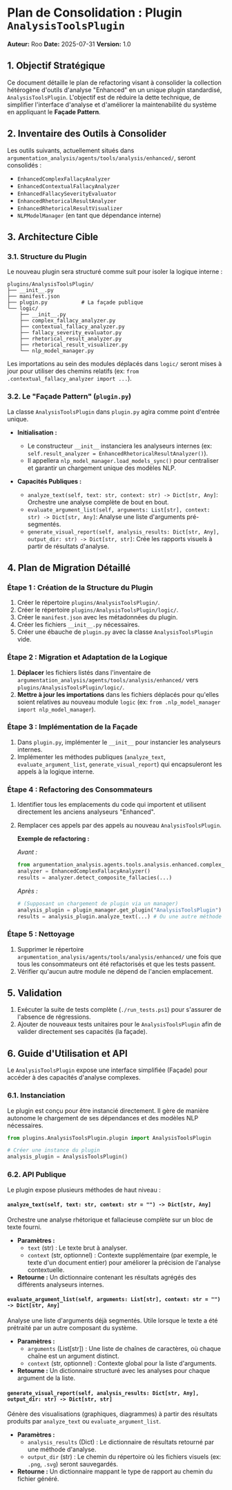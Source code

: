# Plan de Consolidation : Plugin `AnalysisToolsPlugin`

**Auteur:** Roo
**Date:** 2025-07-31
**Version:** 1.0

## 1. Objectif Stratégique

Ce document détaille le plan de refactoring visant à consolider la collection hétérogène d'outils d'analyse "Enhanced" en un unique plugin standardisé, `AnalysisToolsPlugin`. L'objectif est de réduire la dette technique, de simplifier l'interface d'analyse et d'améliorer la maintenabilité du système en appliquant le **Façade Pattern**.

## 2. Inventaire des Outils à Consolider

Les outils suivants, actuellement situés dans `argumentation_analysis/agents/tools/analysis/enhanced/`, seront consolidés :

-   `EnhancedComplexFallacyAnalyzer`
-   `EnhancedContextualFallacyAnalyzer`
-   `EnhancedFallacySeverityEvaluator`
-   `EnhancedRhetoricalResultAnalyzer`
-   `EnhancedRhetoricalResultVisualizer`
-   `NLPModelManager` (en tant que dépendance interne)

## 3. Architecture Cible

### 3.1. Structure du Plugin

Le nouveau plugin sera structuré comme suit pour isoler la logique interne :

```
plugins/AnalysisToolsPlugin/
├── __init__.py
├── manifest.json
├── plugin.py           # La façade publique
└── logic/
    ├── __init__.py
    ├── complex_fallacy_analyzer.py
    ├── contextual_fallacy_analyzer.py
    ├── fallacy_severity_evaluator.py
    ├── rhetorical_result_analyzer.py
    ├── rhetorical_result_visualizer.py
    └── nlp_model_manager.py
```

Les importations au sein des modules déplacés dans `logic/` seront mises à jour pour utiliser des chemins relatifs (ex: `from .contextual_fallacy_analyzer import ...`).

### 3.2. Le "Façade Pattern" (`plugin.py`)

La classe `AnalysisToolsPlugin` dans `plugin.py` agira comme point d'entrée unique.

-   **Initialisation :**
    -   Le constructeur `__init__` instanciera les analyseurs internes (ex: `self.result_analyzer = EnhancedRhetoricalResultAnalyzer()`).
    -   Il appellera `nlp_model_manager.load_models_sync()` pour centraliser et garantir un chargement unique des modèles NLP.

-   **Capacités Publiques :**
    -   `analyze_text(self, text: str, context: str) -> Dict[str, Any]`: Orchestre une analyse complète de bout en bout.
    -   `evaluate_argument_list(self, arguments: List[str], context: str) -> Dict[str, Any]`: Analyse une liste d'arguments pré-segmentés.
    -   `generate_visual_report(self, analysis_results: Dict[str, Any], output_dir: str) -> Dict[str, str]`: Crée les rapports visuels à partir de résultats d'analyse.

## 4. Plan de Migration Détaillé

### Étape 1 : Création de la Structure du Plugin

1.  Créer le répertoire `plugins/AnalysisToolsPlugin/`.
2.  Créer le répertoire `plugins/AnalysisToolsPlugin/logic/`.
3.  Créer le `manifest.json` avec les métadonnées du plugin.
4.  Créer les fichiers `__init__.py` nécessaires.
5.  Créer une ébauche de `plugin.py` avec la classe `AnalysisToolsPlugin` vide.

### Étape 2 : Migration et Adaptation de la Logique

1.  **Déplacer** les fichiers listés dans l'inventaire de `argumentation_analysis/agents/tools/analysis/enhanced/` vers `plugins/AnalysisToolsPlugin/logic/`.
2.  **Mettre à jour les importations** dans les fichiers déplacés pour qu'elles soient relatives au nouveau module `logic` (ex: `from .nlp_model_manager import nlp_model_manager`).

### Étape 3 : Implémentation de la Façade

1.  Dans `plugin.py`, implémenter le `__init__` pour instancier les analyseurs internes.
2.  Implémenter les méthodes publiques (`analyze_text`, `evaluate_argument_list`, `generate_visual_report`) qui encapsuleront les appels à la logique interne.

### Étape 4 : Refactoring des Consommateurs

1.  Identifier tous les emplacements du code qui importent et utilisent directement les anciens analyseurs "Enhanced".
2.  Remplacer ces appels par des appels au nouveau `AnalysisToolsPlugin`.

    **Exemple de refactoring :**

    *Avant :*
    ```python
    from argumentation_analysis.agents.tools.analysis.enhanced.complex_fallacy_analyzer import EnhancedComplexFallacyAnalyzer
    analyzer = EnhancedComplexFallacyAnalyzer()
    results = analyzer.detect_composite_fallacies(...)
    ```

    *Après :*
    ```python
    # (Supposant un chargement de plugin via un manager)
    analysis_plugin = plugin_manager.get_plugin("AnalysisToolsPlugin")
    results = analysis_plugin.analyze_text(...) # Ou une autre méthode de la façade
    ```

### Étape 5 : Nettoyage

1.  Supprimer le répertoire `argumentation_analysis/agents/tools/analysis/enhanced/` une fois que tous les consommateurs ont été refactorisés et que les tests passent.
2.  Vérifier qu'aucun autre module ne dépend de l'ancien emplacement.

## 5. Validation

1.  Exécuter la suite de tests complète (`./run_tests.ps1`) pour s'assurer de l'absence de régressions.
2.  Ajouter de nouveaux tests unitaires pour le `AnalysisToolsPlugin` afin de valider directement ses capacités (la façade).

## 6. Guide d'Utilisation et API

Le `AnalysisToolsPlugin` expose une interface simplifiée (Façade) pour accéder à des capacités d'analyse complexes.

### 6.1. Instanciation

Le plugin est conçu pour être instancié directement. Il gère de manière autonome le chargement de ses dépendances et des modèles NLP nécessaires.

```python
from plugins.AnalysisToolsPlugin.plugin import AnalysisToolsPlugin

# Créer une instance du plugin
analysis_plugin = AnalysisToolsPlugin()
```

### 6.2. API Publique

Le plugin expose plusieurs méthodes de haut niveau :

#### `analyze_text(self, text: str, context: str = "") -> Dict[str, Any]`

Orchestre une analyse rhétorique et fallacieuse complète sur un bloc de texte fourni.

-   **Paramètres :**
    -   `text` (str) : Le texte brut à analyser.
    -   `context` (str, optionnel) : Contexte supplémentaire (par exemple, le texte d'un document entier) pour améliorer la précision de l'analyse contextuelle.
-   **Retourne :** Un dictionnaire contenant les résultats agrégés des différents analyseurs internes.

#### `evaluate_argument_list(self, arguments: List[str], context: str = "") -> Dict[str, Any]`

Analyse une liste d'arguments déjà segmentés. Utile lorsque le texte a été prétraité par un autre composant du système.

-   **Paramètres :**
    -   `arguments` (List[str]) : Une liste de chaînes de caractères, où chaque chaîne est un argument distinct.
    -   `context` (str, optionnel) : Contexte global pour la liste d'arguments.
-   **Retourne :** Un dictionnaire structuré avec les analyses pour chaque argument de la liste.

#### `generate_visual_report(self, analysis_results: Dict[str, Any], output_dir: str) -> Dict[str, str]`

Génère des visualisations (graphiques, diagrammes) à partir des résultats produits par `analyze_text` ou `evaluate_argument_list`.

-   **Paramètres :**
    -   `analysis_results` (Dict) : Le dictionnaire de résultats retourné par une méthode d'analyse.
    -   `output_dir` (str) : Le chemin du répertoire où les fichiers visuels (ex: `.png`, `.svg`) seront sauvegardés.
-   **Retourne :** Un dictionnaire mappant le type de rapport au chemin du fichier généré.